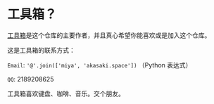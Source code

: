 # 工具箱？

[工具箱](https://github.com/visualDust)是这个仓库的主要作者，并且真心希望你能喜欢或是加入这个仓库。

这是工具箱的联系方式：

`Email`: `'@'.join(['miya', 'akasaki.space'])` （Python 表达式）

`QQ`: 2189208625

工具箱喜欢键盘、咖啡、音乐。交个朋友。
